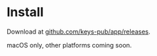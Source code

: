 # Install

Download at [github.com/keys-pub/app/releases](https://github.com/keys-pub/app/releases).

macOS only, other platforms coming soon.
